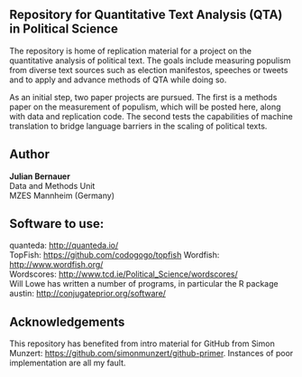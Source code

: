 ## Repository for Quantitative Text Analysis (QTA) in Political Science

The repository is home of replication material for a project on the quantitative analysis of political text. The goals include measuring populism from diverse text sources such as election manifestos, speeches or tweets and to apply and advance methods of QTA while doing so. 

As an initial step, two paper projects are pursued. The first is a methods paper on the measurement of populism, which will be posted here, along with data and replication code. The second tests the capabilities of machine translation to bridge language barriers in the scaling of political texts. 

## Author
**Julian Bernauer**  
Data and Methods Unit  
MZES Mannheim (Germany) 

## Software to use: 
quanteda: http://quanteda.io/  
TopFish: https://github.com/codogogo/topfish
Wordfish: http://www.wordfish.org/  
Wordscores: http://www.tcd.ie/Political_Science/wordscores/  
Will Lowe has written a number of programs, in particular the R package austin: http://conjugateprior.org/software/  

## Acknowledgements
This repository has benefited from intro material for GitHub from Simon Munzert:
https://github.com/simonmunzert/github-primer. Instances of poor implementation are all my fault. 
